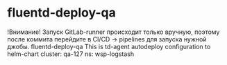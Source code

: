# fluentd-deploy-qa
!Внимание! Запуск GitLab-runner происходит только вручную, поэтому после коммита перейдите в CI/CD -> pipelines для запуска нужной джобы.
fluentd-deploy-qa
This is td-agent autodeploy configuration to helm-chart
cluster: qa-127
ns: wsp-logstash
